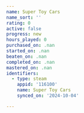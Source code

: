 ```yaml
---
name: Super Toy Cars
name_sort: ''
rating: 0
active: false
progress: new
hours_played: 0
purchased_on: .nan
started_on: .nan
beaten_on: .nan
completed_on: .nan
mastered_on: .nan
identifiers:
  - type: steam
    appid: '116100'
    name: Super Toy Cars
    synced_on: '2024-10-04'

---
```

